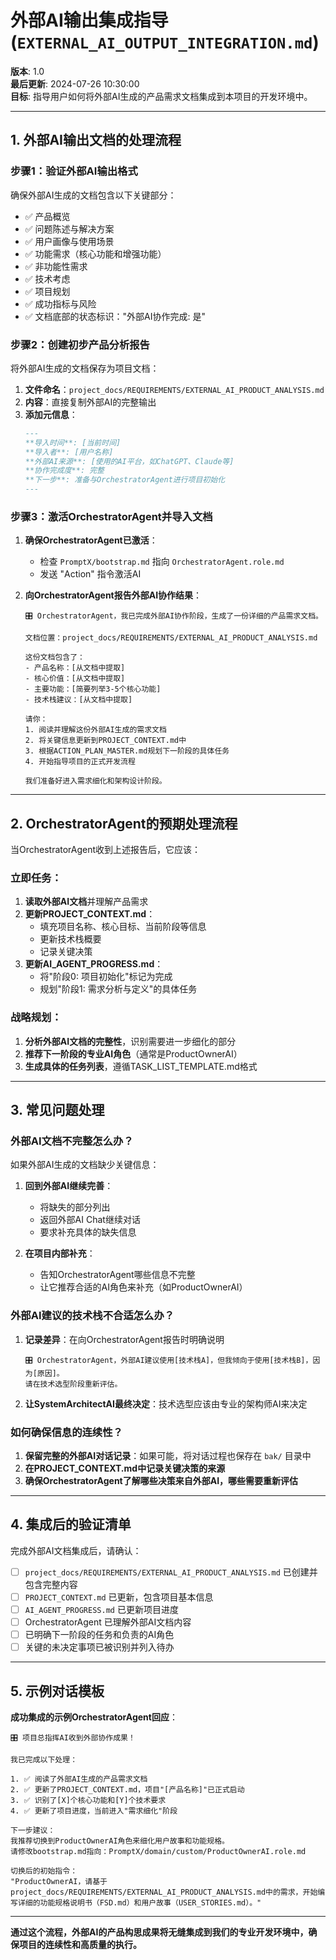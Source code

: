 # **外部AI输出集成指导 (`EXTERNAL_AI_OUTPUT_INTEGRATION.md`)**

**版本**: 1.0  
**最后更新**: 2024-07-26 10:30:00  
**目标**: 指导用户如何将外部AI生成的产品需求文档集成到本项目的开发环境中。

---

## **1. 外部AI输出文档的处理流程**

### **步骤1：验证外部AI输出格式**

确保外部AI生成的文档包含以下关键部分：
- ✅ 产品概览
- ✅ 问题陈述与解决方案  
- ✅ 用户画像与使用场景
- ✅ 功能需求（核心功能和增强功能）
- ✅ 非功能性需求
- ✅ 技术考虑
- ✅ 项目规划
- ✅ 成功指标与风险
- ✅ 文档底部的状态标识："外部AI协作完成: 是"

### **步骤2：创建初步产品分析报告**

将外部AI生成的文档保存为项目文档：

1. **文件命名**：`project_docs/REQUIREMENTS/EXTERNAL_AI_PRODUCT_ANALYSIS.md`
2. **内容**：直接复制外部AI的完整输出
3. **添加元信息**：
   ```markdown
   ---
   **导入时间**: [当前时间]
   **导入者**: [用户名称]
   **外部AI来源**: [使用的AI平台，如ChatGPT、Claude等]
   **协作完成度**: 完整
   **下一步**: 准备与OrchestratorAgent进行项目初始化
   ---
   ```

### **步骤3：激活OrchestratorAgent并导入文档**

1. **确保OrchestratorAgent已激活**：
   - 检查 `PromptX/bootstrap.md` 指向 `OrchestratorAgent.role.md`
   - 发送 "Action" 指令激活AI
   
2. **向OrchestratorAgent报告外部AI协作结果**：
   ```
   🎛️ OrchestratorAgent，我已完成外部AI协作阶段，生成了一份详细的产品需求文档。
   
   文档位置：project_docs/REQUIREMENTS/EXTERNAL_AI_PRODUCT_ANALYSIS.md
   
   这份文档包含了：
   - 产品名称：[从文档中提取]
   - 核心价值：[从文档中提取] 
   - 主要功能：[简要列举3-5个核心功能]
   - 技术栈建议：[从文档中提取]
   
   请你：
   1. 阅读并理解这份外部AI生成的需求文档
   2. 将关键信息更新到PROJECT_CONTEXT.md中
   3. 根据ACTION_PLAN_MASTER.md规划下一阶段的具体任务
   4. 开始指导项目的正式开发流程
   
   我们准备好进入需求细化和架构设计阶段。
   ```

---

## **2. OrchestratorAgent的预期处理流程**

当OrchestratorAgent收到上述报告后，它应该：

### **立即任务**：
1. **读取外部AI文档**并理解产品需求
2. **更新PROJECT_CONTEXT.md**：
   - 填充项目名称、核心目标、当前阶段等信息
   - 更新技术栈概要
   - 记录关键决策
3. **更新AI_AGENT_PROGRESS.md**：
   - 将"阶段0: 项目初始化"标记为完成
   - 规划"阶段1: 需求分析与定义"的具体任务

### **战略规划**：
1. **分析外部AI文档的完整性**，识别需要进一步细化的部分
2. **推荐下一阶段的专业AI角色**（通常是ProductOwnerAI）
3. **生成具体的任务列表**，遵循TASK_LIST_TEMPLATE.md格式

---

## **3. 常见问题处理**

### **外部AI文档不完整怎么办？**

如果外部AI生成的文档缺少关键信息：

1. **回到外部AI继续完善**：
   - 将缺失的部分列出
   - 返回外部AI Chat继续对话
   - 要求补充具体的缺失信息

2. **在项目内部补充**：
   - 告知OrchestratorAgent哪些信息不完整
   - 让它推荐合适的AI角色来补充（如ProductOwnerAI）

### **外部AI建议的技术栈不合适怎么办？**

1. **记录差异**：在向OrchestratorAgent报告时明确说明
   ```
   🎛️ OrchestratorAgent，外部AI建议使用[技术栈A]，但我倾向于使用[技术栈B]，因为[原因]。
   请在技术选型阶段重新评估。
   ```

2. **让SystemArchitectAI最终决定**：技术选型应该由专业的架构师AI来决定

### **如何确保信息的连续性？**

1. **保留完整的外部AI对话记录**：如果可能，将对话过程也保存在 `bak/` 目录中
2. **在PROJECT_CONTEXT.md中记录关键决策的来源**
3. **确保OrchestratorAgent了解哪些决策来自外部AI，哪些需要重新评估**

---

## **4. 集成后的验证清单**

完成外部AI文档集成后，请确认：

- [ ] `project_docs/REQUIREMENTS/EXTERNAL_AI_PRODUCT_ANALYSIS.md` 已创建并包含完整内容
- [ ] `PROJECT_CONTEXT.md` 已更新，包含项目基本信息
- [ ] `AI_AGENT_PROGRESS.md` 已更新项目进度
- [ ] OrchestratorAgent 已理解外部AI文档内容
- [ ] 已明确下一阶段的任务和负责的AI角色
- [ ] 关键的未决定事项已被识别并列入待办

---

## **5. 示例对话模板**

**成功集成的示例OrchestratorAgent回应**：
```
🎛️ 项目总指挥AI收到外部协作成果！

我已完成以下处理：

1. ✅ 阅读了外部AI生成的产品需求文档
2. ✅ 更新了PROJECT_CONTEXT.md，项目"[产品名称]"已正式启动
3. ✅ 识别了[X]个核心功能和[Y]个技术要求
4. ✅ 更新了项目进度，当前进入"需求细化"阶段

下一步建议：
我推荐切换到ProductOwnerAI角色来细化用户故事和功能规格。
请修改bootstrap.md指向：PromptX/domain/custom/ProductOwnerAI.role.md

切换后的初始指令：
"ProductOwnerAI，请基于project_docs/REQUIREMENTS/EXTERNAL_AI_PRODUCT_ANALYSIS.md中的需求，开始编写详细的功能规格说明书（FSD.md）和用户故事（USER_STORIES.md）。"
```

---

**通过这个流程，外部AI的产品构思成果将无缝集成到我们的专业开发环境中，确保项目的连续性和高质量的执行。** 